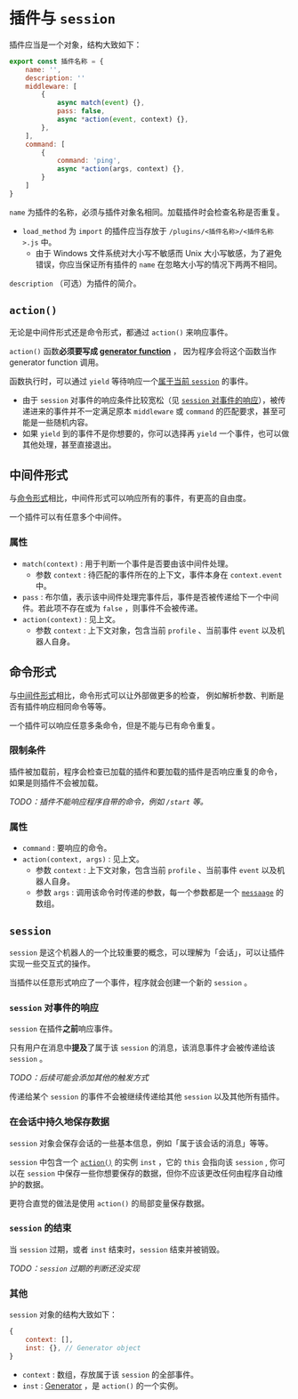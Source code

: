 # 插件与 `session`

插件应当是一个对象，结构大致如下：

```javascript
export const 插件名称 = {
    name: '',
    description: ''
    middleware: [
        {
            async match(event) {},
            pass: false, 
            async *action(event, context) {},
        },
    ],
    command: [
        {
            command: 'ping',
            async *action(args, context) {},
        }
    ]
}
```

`name` 为插件的名称，必须与插件对象名相同。加载插件时会检查名称是否重复。

- `load_method` 为 `import` 的插件应当存放于 `/plugins/<插件名称>/<插件名称>.js` 中。
  - 由于 Windows 文件系统对大小写不敏感而 Unix 大小写敏感，为了避免错误，你应当保证所有插件的 `name` 在忽略大小写的情况下两两不相同。

`description` （可选）为插件的简介。

## `action()`

无论是中间件形式还是命令形式，都通过 `action()` 来响应事件。

`action()` 函数**必须要写成 [generator function](https://developer.mozilla.org/en-US/docs/Web/JavaScript/Reference/Statements/function*)** ，
因为程序会将这个函数当作 generator function 调用。

函数执行时，可以通过 `yield` 等待响应一个[属于当前 `session`](#session-对事件的响应) 的事件。

- 由于 `session` 对事件的响应条件比较宽松（见 [`session` 对事件的响应](#session-对事件的响应)），被传递进来的事件并不一定满足原本 `middleware` 或 `command` 的匹配要求，甚至可能是一些随机内容。
- 如果 `yield` 到的事件不是你想要的，你可以选择再 `yield` 一个事件，也可以做其他处理，甚至直接退出。

## 中间件形式

与[命令形式](#命令形式)相比，中间件形式可以响应所有的事件，有更高的自由度。

一个插件可以有任意多个中间件。

### 属性

- `match(context)` : 用于判断一个事件是否要由该中间件处理。
  - 参数 `context` : 待匹配的事件所在的上下文，事件本身在 `context.event` 中。
- `pass` : 布尔值，表示该中间件处理完事件后，事件是否被传递给下一个中间件。若此项不存在或为 `false` ，则事件不会被传递。
- `action(context)` : 见上文。
  - 参数 `context` : 上下文对象，包含当前 `profile` 、当前事件 `event` 以及机器人自身。

## 命令形式

与[中间件形式](#中间件形式)相比，命令形式可以让外部做更多的检查，
例如解析参数、判断是否有插件响应相同命令等等。

一个插件可以响应任意多条命令，但是不能与已有命令重复。

### 限制条件

插件被加载前，程序会检查已加载的插件和要加载的插件是否响应重复的命令，
如果是则插件不会被加载。

*TODO：插件不能响应程序自带的命令，例如 `/start` 等。*

### 属性

- `command` : 要响应的命令。
- `action(context, args)` : 见上文。
  - 参数 `context` : 上下文对象，包含当前 `profile` 、当前事件 `event` 以及机器人自身。
  - 参数 `args` : 调用该命令时传递的参数，每一个参数都是一个 [`messaage`](https://12.onebot.dev/interface/message/type/) 的数组。

## `session`

`session` 是这个机器人的一个比较重要的概念，可以理解为「会话」，可以让插件实现一些交互式的操作。

当插件以任意形式响应了一个事件，程序就会创建一个新的 `session` 。

### `session` 对事件的响应

`session` 在插件**之前**响应事件。

只有用户在消息中**提及**了属于该 `session` 的消息，该消息事件才会被传递给该 `session` 。

*TODO：后续可能会添加其他的触发方式*

传递给某个 `session` 的事件不会被继续传递给其他 `session` 以及其他所有插件。

### 在会话中持久地保存数据

`session` 对象会保存会话的一些基本信息，例如「属于该会话的消息」等等。

`session` 中包含一个 [`action()`](#action) 的实例 `inst` ，它的 `this` 会指向该 `session` ,
你可以在 `session` 中保存一些你想要保存的数据，但你不应该更改任何由程序自动维护的数据。

更符合直觉的做法是使用 `action()` 的局部变量保存数据。

### `session` 的结束

当 `session` 过期，或者 `inst` 结束时，`session` 结束并被销毁。

*TODO：`session` 过期的判断还没实现*

### 其他

`session` 对象的结构大致如下：

```javascript
{
    context: [],
    inst: {}, // Generator object
}
```

- `context` : 数组，存放属于该 `session` 的全部事件。
- `inst` : [Generator](https://developer.mozilla.org/en-US/docs/Web/JavaScript/Reference/Global_Objects/Generator) ，是 `action()` 的一个实例。